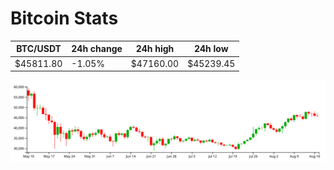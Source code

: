 # Bitcoin Stats

BTC/USDT|24h change|24h high|24h low|
|---|---|---|---|
|$45811.80|-1.05%|$47160.00|$45239.45|

<img src="./chart.svg">
